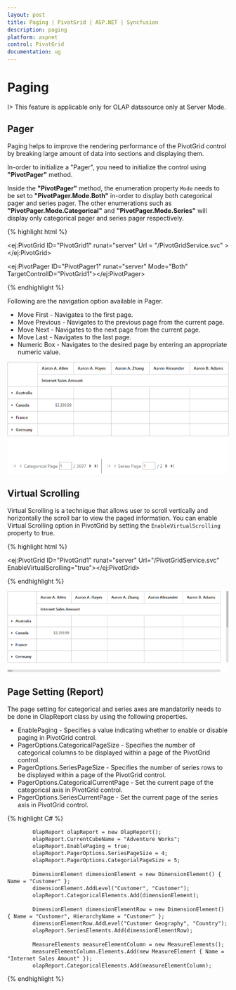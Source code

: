 ```yaml
---
layout: post
title: Paging | PivotGrid | ASP.NET | Syncfusion
description: paging
platform: aspnet
control: PivotGrid
documentation: ug
---
```


# Paging

I> This feature is applicable only for OLAP datasource only at Server Mode.

## Pager

Paging helps to improve the rendering performance of the PivotGrid control by breaking large amount of data into sections and displaying them.
 
In-order to initialize a "Pager", you need to initialize the control using **"PivotPager"** method.

Inside the **"PivotPager"** method, the enumeration property `Mode` needs to be set to **"PivotPager.Mode.Both"** in-order to display both categorical pager and series pager. The other enumerations such as **"PivotPager.Mode.Categorical"** and **"PivotPager.Mode.Series"** will display only categorical pager and series pager respectively.

{% highlight html %}

<ej:PivotGrid ID="PivotGrid1" runat="server" Url = "/PivotGridService.svc" > </ej:PivotGrid>

 <ej:PivotPager ID="PivotPager1" runat="server" Mode="Both" TargetControlID="PivotGrid1"></ej:PivotPager>


{% endhighlight %}

Following are the navigation option available in Pager.

* Move First - Navigates to the first page.
* Move Previous - Navigates to the previous page from the current page.
* Move Next - Navigates to the next page from the current page.
* Move Last - Navigates to the last page. 
* Numeric Box - Navigates to the desired page by entering an appropriate numeric value.

![](Paging_images/paging.png)

## Virtual Scrolling

Virtual Scrolling is a technique that allows user to scroll vertically and horizontally the scroll bar to view the paged information. You can enable Virtual Scrolling option in PivotGrid by setting the `EnableVirtualScrolling` property to true.

{% highlight html %}

<ej:PivotGrid ID="PivotGrid1" runat="server" Url="/PivotGridService.svc" EnableVirtualScrolling="true"></ej:PivotGrid>

{% endhighlight %}

![](Paging_images/virtual-scrolling.png) 

## Page Setting (Report)

The page setting for categorical and series axes are mandatorily needs to be done in OlapReport class by using the following properties.

* EnablePaging - Specifies a value indicating whether to enable or disable paging in PivotGrid control.
* PagerOptions.CategoricalPageSize - Specifies the number of categorical columns to be displayed within a page of the PivotGrid control.
* PagerOptions.SeriesPageSize - Specifies the number of series rows to be displayed within a page of the PivotGrid control.
* PagerOptions.CategoricalCurrentPage - Set the current page of the categorical axis in PivotGrid control.
* PagerOptions.SeriesCurrentPage - Set the current page of the series axis in PivotGrid control.

{% highlight C# %}

            OlapReport olapReport = new OlapReport();
            olapReport.CurrentCubeName = "Adventure Works";
            olapReport.EnablePaging = true;
            olapReport.PagerOptions.SeriesPageSize = 4;
            olapReport.PagerOptions.CategorialPageSize = 5;

            DimensionElement dimensionElement = new DimensionElement() { Name = "Customer" };
            dimensionElement.AddLevel("Customer", "Customer");
            olapReport.CategoricalElements.Add(dimensionElement);

            DimensionElement dimensionElementRow = new DimensionElement() { Name = "Customer", HierarchyName = "Customer" };
            dimensionElementRow.AddLevel("Customer Geography", "Country");
            olapReport.SeriesElements.Add(dimensionElementRow);

            MeasureElements measureElementColumn = new MeasureElements();
            measureElementColumn.Elements.Add(new MeasureElement { Name = "Internet Sales Amount" });
            olapReport.CategoricalElements.Add(measureElementColumn);

{% endhighlight %}

